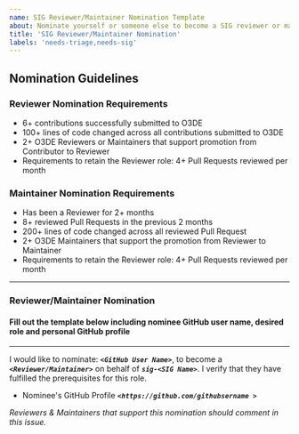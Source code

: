 ```yaml
---
name: SIG Reviewer/Maintainer Nomination Template
about: Nominate yourself or someone else to become a SIG reviewer or maintainer
title: 'SIG Reviewer/Maintainer Nomination'
labels: 'needs-triage,needs-sig'
---
```


## Nomination Guidelines

### Reviewer Nomination Requirements

* 6+ contributions successfully submitted to O3DE
* 100+ lines of code changed across all contributions submitted to O3DE
* 2+ O3DE Reviewers or Maintainers that support promotion from Contributor to Reviewer
* Requirements to retain the Reviewer role: 4+ Pull Requests reviewed per month

### Maintainer Nomination Requirements

* Has been a Reviewer for 2+ months
* 8+ reviewed Pull Requests in the previous 2 months
* 200+ lines of code changed across all reviewed Pull Request
* 2+ O3DE Maintainers that support the promotion from Reviewer to Maintainer
* Requirements to retain the Reviewer role: 4+ Pull Requests reviewed per month

---

### Reviewer/Maintainer Nomination

#### Fill out the template below including nominee GitHub user name, desired role and personal GitHub profile

---

I would like to nominate: ***`<GitHub User Name>`***, to become a ***`<Reviewer/Maintainer>`*** on behalf of ***`sig-<SIG Name>`***. I verify that they have fulfilled the prerequisites for this role.

* Nominee's GitHub Profile ***`<https://github.com/githubsername >`***

*Reviewers & Maintainers that support this nomination should comment in this issue.*
